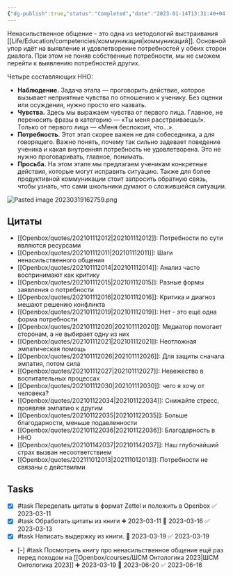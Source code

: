 ```yaml
---
{"dg-publish":true,"status":"Completed","date":"2023-01-14T13:31:40+04:00","modified_at":"2023-07-14T17:36:00+03:00","rating":4,"tags":["books"],"category":"book","dg-path":"/books/Ненасильственное общение.md","permalink":"/books/nenasilstvennoe-obshhenie/","dgPassFrontmatter":true}
---
```





Ненасильственное общение - это одна из методологий выстраивания [[Life/Education/competencies/коммуникация|коммуникаций]]. Основной упор идёт на выявление и удовлетворение потребностей у обеих сторон диалога. При этом не поняв собственные потребности, мы не сможем перейти к выявлению потребностей других.

Четыре составляющих ННО:
-   **Наблюдение.** Задача этапа — проговорить действие, которое вызывает неприятные чувства по отношению к ученику. Без оценки или осуждения, нужно просто его назвать. 
-   **Чувства.** Здесь мы выражаем чувства от первого лица. Главное, не переносить фразы в категорию ― «Ты меня расстраиваешь!». Только от первого лица ― «Меня беспокоит, что…».
-   **Потребность**. Этот этап скорее важен не для собеседника, а для говорящего. Важно понять, почему так сильно задевает поведение ученика и какая внутренняя потребность не удовлетворена. Это не нужно проговаривать, главное, понимать. 
-   **Просьба.** На этом этапе мы предлагаем ученикам конкретные действия, которые могут исправить ситуацию. Также для более продуктивной коммуникации стоит запросить обратную связь, чтобы узнать, что сами школьники думают о сложившейся ситуации.

![Pasted image 20230319162759.png](/openbox/assets/img/Pasted%20image%2020230319162759.png)

## Цитаты

- [[Openbox/quotes/202101112012|202101112012]]: Потребности по сути являются ресурсами
- [[Openbox/quotes/202101112011|202101112011]]: Шаги ненасильственного общения
- [[Openbox/quotes/202101112014|202101112014]]: Анализ часто воспринимают как критику
- [[Openbox/quotes/202101112015|202101112015]]: Разные формы заявления о потребности
- [[Openbox/quotes/202101112016|202101112016]]: Критика и диагноз мешают решению конфликта
- [[Openbox/quotes/202101112019|202101112019]]: Нет - это ещё одна форма потребности
- [[Openbox/quotes/202101112020|202101112020]]: Медиатор помогает сторонам, а не выбирает одну из них
- [[Openbox/quotes/202101112021|202101112021]]: Неотложная эмпатическая помощь
- [[Openbox/quotes/202101112026|202101112026]]: Для защиты сначала эмпатия, потом сила
- [[Openbox/quotes/202101112027|202101112027]]: Невежество в воспитательных процессах
- [[Openbox/quotes/202101112030|202101112030]]: чего я хочу от человека?
- [[Openbox/quotes/202101122034|202101122034]]: Снижайте стресс, проявляя эмпатию к другим
- [[Openbox/quotes/202101122035|202101122035]]: Больше благодарности, меньше подавленности
- [[Openbox/quotes/202101122036|202101122036]]: Благодарность в ННО
- [[Openbox/quotes/202101142037|202101142037]]: Наш глубочайший страх вызван несоответствием
- [[Openbox/quotes/202111012013|202111012013]]: Потребности не связаны с действиями


## Tasks

- [x] #task Переделать цитаты в формат Zettel и положить в Openbox ✅ 2023-03-11
- [x] #task Обработать цитаты из книги ➕ 2023-03-11 📅 2023-03-16 ✅ 2023-03-13
- [x] #task Написать выдержку из книги. 📅 2023-03-19 ✅ 2023-03-19
- [-] #task Посмотреть книгу про ненасильственное общение ещё раз перед походом на [[Openbox/courses/ШСМ Онтологика 2023|ШСМ Онтологика 2023]] ➕ 2023-03-19 📅 2023-06-20 ✅ 2023-06-16

